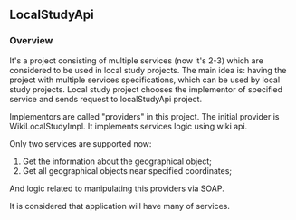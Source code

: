 ## LocalStudyApi

### Overview
It's a project consisting of multiple services (now it's 2-3) which are considered to be used in local study projects.
The main idea is: having the project with multiple services specifications, which can be used by local study projects. 
Local study project chooses the implementor of specified service and sends request to localStudyApi project. 

Implementors are called "providers" in this project. The initial provider is WikiLocalStudyImpl. It implements services logic 
using wiki api.

Only two services are supported now: 

1) Get the information about the geographical object;
2) Get all geographical objects near specified coordinates;

And logic related to manipulating this providers via SOAP.

It is considered that application will have many of services.
